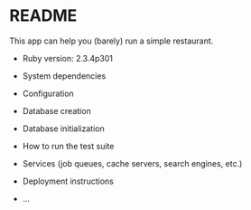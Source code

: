 # README

This app can help you (barely) run a simple restaurant.

* Ruby version: 2.3.4p301

* System dependencies

* Configuration

* Database creation

* Database initialization

* How to run the test suite

* Services (job queues, cache servers, search engines, etc.)

* Deployment instructions

* ...

